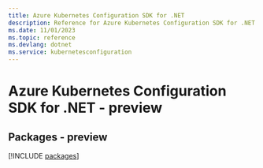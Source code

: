 ```yaml
---
title: Azure Kubernetes Configuration SDK for .NET
description: Reference for Azure Kubernetes Configuration SDK for .NET
ms.date: 11/01/2023
ms.topic: reference
ms.devlang: dotnet
ms.service: kubernetesconfiguration
---
```

# Azure Kubernetes Configuration SDK for .NET - preview
## Packages - preview
[!INCLUDE [packages](kubernetes-configuration-index.md)]